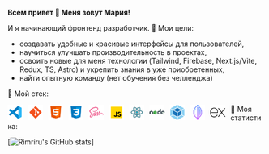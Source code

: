 **Всем привет 👋 Меня зовут Мария!**

И я начинающий фронтенд разработчик. 🤠 Мои цели:
 - создавать удобные и красивые интерфейсы для пользователей, 
 - научиться улучшать производительность в проектах,
 - освоить новые для меня технологии (Tailwind, Firebase, Next.js/Vite, Redux, TS, Astro) и укрепить знания в уже приобретенных,
 - найти опытную команду (нет обучения без челленджа)

🥸 Мой стек:

  <img align="left" width="30" style="margin-right: 10px;" alt="VS Code" src="./images/vscode.png" >
  <img align="left" width="30" style="margin-right: 10px;" alt="Git" src="./images/git.png" >
  <img align="left" width="30" style="margin-right: 10px;" alt="HTML" src="./images/html.png" >
  <img align="left" width="30" style="margin-right: 10px;" alt="CSS" src="./images/css.png" >
  <img align="left" width="30" style="margin-right: 10px;" alt="Sass" src="./images/sass.png" >
  <img align="left" width="30" style="margin-right: 10px;" alt="Javascript" src="./images/javascript.png" >
  <img align="left" width="30" style="margin-right: 10px;" alt="React" src="./images/react.png" >
  <img align="left" width="30" style="margin-right: 10px;" alt="Node.js" src="./images/nodejs.png" >
  <img align="left" width="30" style="margin-right: 10px;" alt="Webpack" src="./images/webpack.png" >
  <img align="left" width="30" style="margin-right: 10px;" alt="Mongo Db" src="./images/mongodb.png" >
  <img align="left" width="30" style="margin-right: 10px;" alt="Express.js" src="./images/expressjs.png" >

🗿  Моя статистика:

[![Rimriru's GitHub stats](https://github-readme-stats.vercel.app/api?username=Rimriru&show=prs_merged_percentage&show_icons=true&theme=transparent)]
  <!-- ![VS Code](vscode.png)
  ![Git](git.png)
  ![HTML](html.png)
  ![CSS](css.png)
  ![Sass](sass.png)
  ![Javascript](javascript.png)
  ![React](react.png)
  ![Node.js](nodejs.png)
  ![Webpack](webpack.png)
  ![Mongo Db](mongodb.png)
  ![Express.js](expressjs.png) -->